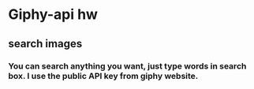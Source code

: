 # Giphy-api hw
## search images
### You can search anything you want, just type words in search box. I use the public API key from giphy website.
